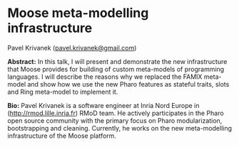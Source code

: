 # Moose meta-modelling infrastructure

Pavel Krivanek (pavel.krivanek@gmail.com)

**Abstract:** In this talk, I will present and demonstrate the new infrastructure that Moose provides for building of custom meta-models of programming languages. I will describe the reasons why we replaced the FAMIX meta-model and show how we use the new Pharo features as stateful traits, slots and Ring meta-model to implement it.

**Bio:** Pavel Krivanek is a software engineer at Inria Nord Europe in (http://rmod.lille.inria.fr) RMoD team. He actively participates in the Pharo open source community with the primary focus on Pharo modularization, bootstrapping and cleaning. Currently, he works on the new meta-modelling infrastructure of the Moose platform. 
